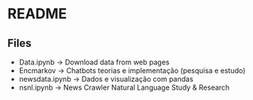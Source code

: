 # README

## Files

- Data.ipynb -> Download data from web pages
- Encmarkov -> Chatbots teorias e implementação (pesquisa e estudo)
- newsdata.ipynb -> Dados e visualização com pandas
- nsnl.ipynb -> News Crawler Natural Language Study & Research